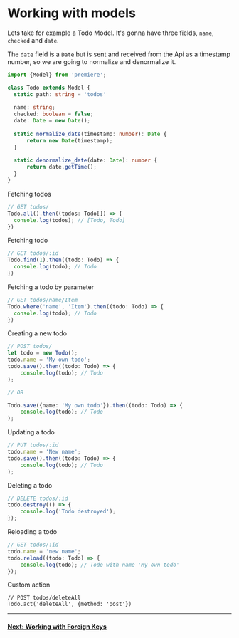 # Working with models

Lets take for example a Todo Model. It's gonna have three fields, `name`, `checked` and `date`.

The `date` field is a `Date` but is sent and received from the Api as a timestamp number, so we are going to normalize and denormalize it. 

```typescript
import {Model} from 'premiere';

class Todo extends Model {
  static path: string = 'todos'
  
  name: string; 
  checked: boolean = false;
  date: Date = new Date();
  
  static normalize_date(timestamp: number): Date {
      return new Date(timestamp);
  }
  
  static denormalize_date(date: Date): number {
      return date.getTime();
  }
}
```

Fetching todos

```typescript
// GET todos/
Todo.all().then((todos: Todo[]) => {
  console.log(todos); // [Todo, Todo]
})
```

Fetching todo

```typescript
// GET todos/:id
Todo.find(1).then((todo: Todo) => {
  console.log(todo); // Todo
})
```

Fetching a todo by parameter

```typescript
// GET todos/name/Item
Todo.where('name', 'Item').then((todo: Todo) => {
  console.log(todo); // Todo
})
```

Creating a new todo

```typescript
// POST todos/
let todo = new Todo();
todo.name = 'My own todo';
todo.save().then((todo: Todo) => {
    console.log(todo); // Todo
);

// OR

Todo.save({name: 'My own todo'}).then((todo: Todo) => {
    console.log(todo); // Todo
);
```

Updating a todo

```typescript
// PUT todos/:id
todo.name = 'New name';
todo.save().then((todo: Todo) => {
    console.log(todo); // Todo
);
```

Deleting a todo

```typescript
// DELETE todos/:id
todo.destroy(() => {
    console.log('Todo destroyed');
});
```

Reloading a todo

```typescript
// GET todos/:id
todo.name = 'new name';
todo.reload((todo: Todo) => {
    console.log(todo); // Todo with name 'My own todo'
});
```

Custom action

```typesript
// POST todos/deleteAll 
Todo.act('deleteAll', {method: 'post'})
```

* * *

#### [Next: Working with Foreign Keys](./model-fk.md)
